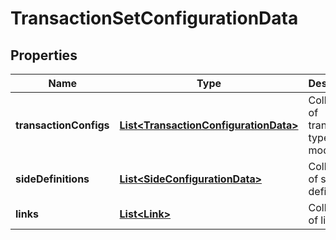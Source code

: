 

# TransactionSetConfigurationData

## Properties

Name | Type | Description | Notes
------------ | ------------- | ------------- | -------------
**transactionConfigs** | [**List&lt;TransactionConfigurationData&gt;**](TransactionConfigurationData.md) | Collection of transaction type models | 
**sideDefinitions** | [**List&lt;SideConfigurationData&gt;**](SideConfigurationData.md) | Collection of side definitions |  [optional]
**links** | [**List&lt;Link&gt;**](Link.md) | Collection of links. |  [optional]



